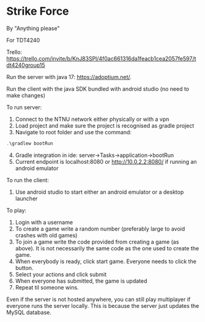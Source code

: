 # Strike Force
By "Anything please"

For TDT4240

Trello: https://trello.com/invite/b/KnJ83SPl/4f0ac661316da1feacb1cea2057fe597/tdt4240group15

Run the server with java 17: https://adoptium.net/.

Run the client with the java SDK bundled with android studio (no need to make changes)


To run server:
1. Connect to the NTNU network either physically or with a vpn
2. Load project and make sure the project is recognised as gradle project
3. Navigate to root folder and use the command: 
```java
.\gradlew bootRun
```
4. Gradle integration in ide: server->Tasks->application->bootRun
5. Current endpoint is localhost:8080 or http://10.0.2.2:8080/ if running an android emulator

To run the client:
1. Use android studio to start either an android emulator or a desktop launcher

To play:
1. Login with a username
2. To create a game write a random number (preferably large to avoid crashes with old games)
3. To join a game write the code provided from creating a game (as above). It is not necessarily the same code as the one used to create the game.
4. When everybody is ready, click start game. Everyone needs to click the button.
5. Select your actions and click submit
6. When everyone has submitted, the game is updated
7. Repeat til someone wins.

Even if the server is not hosted anywhere, you can still play multiplayer if everyone runs the server locally. This is because the server just updates the MySQL database.
